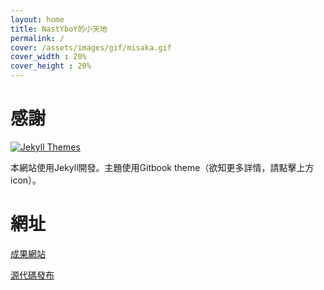 ```yaml
---
layout: home
title: NastYboY的小天地
permalink: /
cover: /assets/images/gif/misaka.gif
cover_width : 20%
cover_height : 20%
---
```

# 感謝
[![Jekyll Themes](https://img.shields.io/badge/featured%20on-JekyllThemes-red.svg)](http://jekyllthemes.org/themes/gitbook/)

本網站使用Jekyll開發。主題使用Gitbook theme（欲知更多詳情，請點擊上方icon）。

# 網址
[成果網站](https://3epiossi.github.io)

[源代碼發布](https://github.com/3epiossi/3epiossi.github.io)